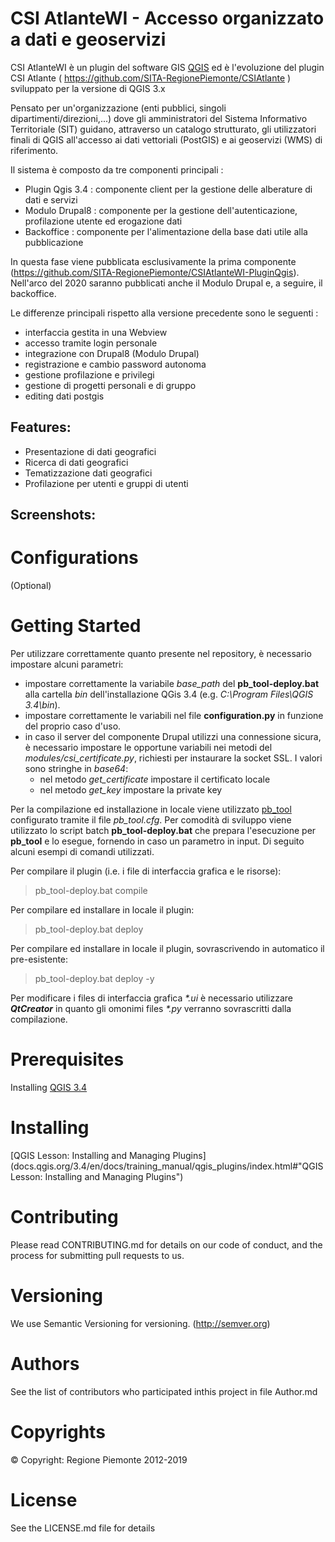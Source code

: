 # CSI AtlanteWI - Accesso organizzato a dati e geoservizi

CSI AtlanteWI è un plugin del software GIS 
[QGIS](https://qgis.org "QGIS - A Free and Open Source Geographic Information System") 
ed è l'evoluzione del plugin CSI Atlante ( https://github.com/SITA-RegionePiemonte/CSIAtlante ) sviluppato per la versione di QGIS 3.x

Pensato per un'organizzazione (enti pubblici, singoli dipartimenti/direzioni,...) 
dove gli amministratori del Sistema Informativo Territoriale (SIT)
guidano, attraverso un catalogo strutturato, gli utilizzatori finali di QGIS all'accesso 
ai dati vettoriali (PostGIS) e ai geoservizi (WMS) di riferimento.

Il sistema è composto da tre componenti principali :

- Plugin Qgis 3.4 : componente client per la gestione delle alberature di dati e servizi
- Modulo Drupal8 : componente per la gestione dell'autenticazione, profilazione utente ed erogazione dati
- Backoffice : componente per l'alimentazione della base dati utile alla pubblicazione

In questa fase viene pubblicata esclusivamente la prima componente (https://github.com/SITA-RegionePiemonte/CSIAtlanteWI-PluginQgis). 
Nell'arco del 2020 saranno pubblicati anche il Modulo Drupal e, a seguire, il backoffice.

Le differenze principali rispetto alla versione precedente sono le seguenti :

- interfaccia gestita in una Webview
- accesso tramite login personale
- integrazione con Drupal8 (Modulo Drupal)
- registrazione e cambio password autonoma
- gestione profilazione e privilegi
- gestione di progetti personali e di gruppo
- editing dati postgis


## Features:
* Presentazione di dati geografici
* Ricerca di dati geografici
* Tematizzazione dati geografici
* Profilazione per utenti e gruppi di utenti

## Screenshots:

# Configurations 
(Optional)

# Getting Started
Per utilizzare correttamente quanto presente nel repository, è necessario impostare alcuni parametri:
- impostare correttamente la variabile *base_path* del **pb_tool-deploy.bat** alla cartella *bin* dell'installazione QGis 3.4 (e.g. *C:\Program Files\QGIS 3.4\bin*).
- impostare correttamente le variabili nel file **configuration.py** in funzione del proprio caso d'uso.
- in caso il server del componente Drupal utilizzi una connessione sicura, è necessario impostare le opportune variabili nei metodi del *modules/csi_certificate.py*,  richiesti per instaurare la socket SSL. I valori sono stringhe in *base64*:
    - nel metodo *get_certificate* impostare il certificato locale
	- nel metodo *get_key* impostare la private key

Per la compilazione ed installazione in locale viene utilizzato [pb_tool](http://g-sherman.github.io/plugin_build_tool/) configurato tramite il file *pb_tool.cfg*. Per comodità di sviluppo viene utilizzato lo script batch **pb_tool-deploy.bat** che prepara l'esecuzione per **pb_tool** e lo esegue, fornendo in caso un parametro in input. Di seguito alcuni esempi di comandi utilizzati.

Per compilare il plugin (i.e. i file di interfaccia grafica e le risorse):
> pb_tool-deploy.bat compile

Per compilare ed installare in locale il plugin:
> pb_tool-deploy.bat deploy

Per compilare ed installare in locale il plugin, sovrascrivendo in automatico il pre-esistente:
> pb_tool-deploy.bat deploy -y

Per modificare i files di interfaccia grafica *\*.ui* è necessario utilizzare ***QtCreator*** in quanto gli omonimi files *\*.py* verranno sovrascritti dalla compilazione.

# Prerequisites
Installing [QGIS 3.4](https://docs.qgis.org/3.4/en/docs/)

# Installing
[QGIS Lesson: Installing and Managing Plugins](docs.qgis.org/3.4/en/docs/training_manual/qgis_plugins/index.html#"QGIS Lesson: Installing and Managing Plugins")

# Contributing
Please read CONTRIBUTING.md for details on our code of conduct, and the process for submitting pull requests to us.

# Versioning
We use Semantic Versioning for versioning. (http://semver.org)

# Authors
See the list of contributors who participated inthis project in file Author.md 

# Copyrights
© Copyright: Regione Piemonte 2012-2019

# License
See the LICENSE.md file for details




